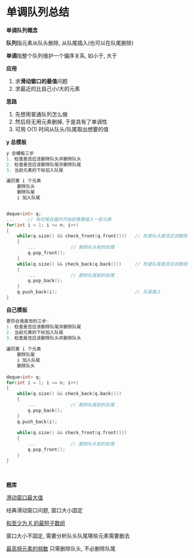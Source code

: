 # 单调队列总结

**单调队列概念**

**队列**指元素从队头删除, 从队尾插入(也可以在队尾删除)

**单调**指整个队列维护一个偏序关系, 如小于, 大于

**应用**

1. 求**滑动窗口的最值**问题
2. 求最近的比自己小/大的元素

**思路**

1. 先想用普通队列怎么做
2. 然后将无用元素删掉, 于是具有了单调性
3. 可用 O(1) 时间从队头/队尾取出想要的值

**y 总模板**

```C++
y 总模板三步
1. 检查是否应该删除队头并删除队头
2. 检查是否应该删除队尾并删除队尾
3. 当前元素的下标加入队尾

遍历第 i 个元素
    删除队头
    删除队尾
    i 加入队尾


deque<int> q;
...		// 有时候在循环开始前需要插入一些元素
for(int i = 1; i <= n; i++)
{
    while(q.size() && check_front(q.front()))	// 检查队头是否应该删除
    {
        ...				// 删除队头前的处理
		q.pop_front();
    }    
    while(q.size() && check_back(q.back()))		// 检查队尾是否应该删除
    {
        ...				// 删除队尾前的处理
        q.pop_back();
	}
    q.push_back(i);								// 队尾插入
}
```

**自己模板**

```C++
更符合我直觉的三步:
1. 检查是否应该删除队尾并删除队尾
2. 当前元素的下标加入队尾
3. 检查是否应该删除队头并删除队头
    
遍历第 i 个元素
    删除队尾
    i 加入队尾
    删除队头
    
deque<int> q;
for(int i = 1; i <= n; i++)
{
    while(q.size() && check_back(q.back()))		
    {
        ...				// 删除队尾前的处理
        q.pop_back();
	}
    q.push_back(i);		
    
    while(q.size() && check_front(q.front()))	
    {
        ...				// 删除队头前的处理
		q.pop_front();
    }    				
}
```

$~$

**题库**

[滑动窗口最大值](https://leetcode-cn.com/problems/sliding-window-maximum/)

经典滑动窗口问题, 窗口大小固定

[和至少为 K 的最短子数组](https://leetcode-cn.com/problems/shortest-subarray-with-sum-at-least-k/)

窗口大小不固定, 需要分析队头队尾哪些元素需要删去

[最高频元素的频数](https://leetcode-cn.com/problems/frequency-of-the-most-frequent-element/)	只需删除队头, 不必删除队尾
